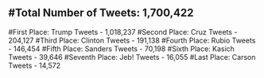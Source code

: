 #Total Number of Tweets: 1,700,422 
---
#First Place: Trump Tweets - 1,018,237
#Second Place: Cruz Tweets - 204,127
#Third Place: Clinton Tweets - 191,138
#Fourth Place: Rubio Tweets - 146,454
#Fifth Place: Sanders Tweets - 70,198
#Sixth Place: Kasich Tweets - 39,646
#Seventh Place: Jeb! Tweets - 16,055
#Last Place: Carson Tweets - 14,572
